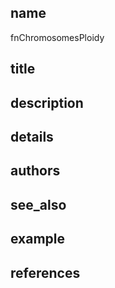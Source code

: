 ## name
fnChromosomesPloidy
## title
## description
## details
## authors
## see_also
## example
## references
